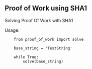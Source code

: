 ## Proof of Work using SHA1

Solving Proof Of Work with SHA1

Usage:
```
    from proof_of_work import solve
    
    base_string = 'TestString'
    
    while True:
        solve(base_string)
```
